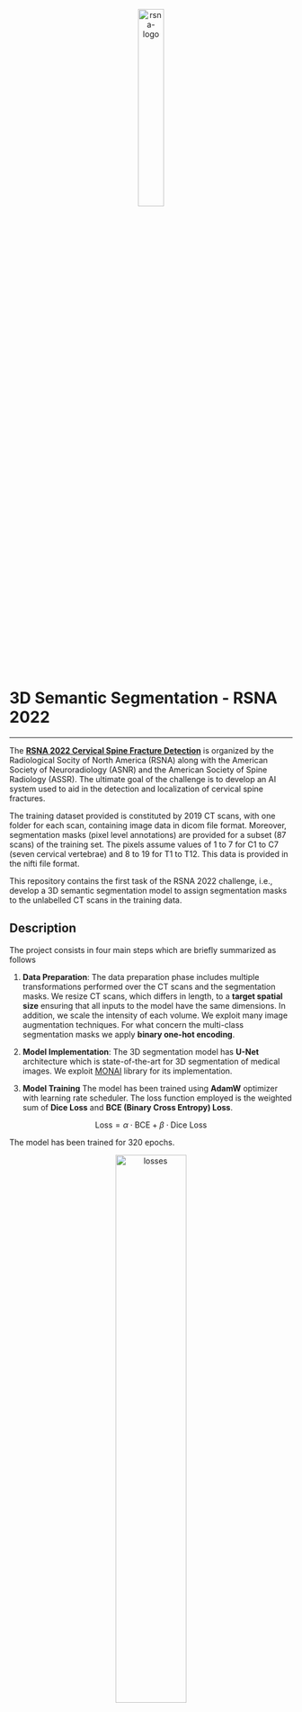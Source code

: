<p align="center">
  <img src="https://github.com/user-attachments/assets/1b4d6d72-4b89-47d7-ac0a-f42f2f198774" alt="rsna-logo" width="30%">
</p>

# 3D Semantic Segmentation - RSNA 2022
---
The **[RSNA 2022 Cervical Spine Fracture Detection](https://www.kaggle.com/competitions/rsna-2022-cervical-spine-fracture-detection)** is organized by the Radiological Socity of North America (RSNA) along with the American Society of Neuroradiology (ASNR) and the American Society of Spine Radiology (ASSR). The ultimate goal of the challenge is to develop an AI system used to aid in the detection and localization of cervical spine fractures.

The training dataset provided is constituted by 2019 CT scans, with one folder for each scan, containing image data in dicom file format. Moreover, segmentation masks (pixel level annotations) are provided for a subset (87 scans) of the training set. The pixels assume values of 1 to 7 for C1 to C7 (seven cervical vertebrae) and 8 to 19 for T1 to T12. This data is provided in the nifti file format.

This repository contains the first task of the RSNA 2022 challenge, i.e., develop a 3D semantic segmentation model to assign segmentation masks to the unlabelled CT scans in the training data.

## Description
The project consists in four main steps which are briefly summarized as follows

1. **Data Preparation**: The data preparation phase includes multiple transformations performed over the CT scans and the segmentation masks. We resize CT scans, which differs in length, to a **target spatial size** ensuring that all inputs to the model have the same dimensions. In addition, we scale the intensity of each volume. We exploit many image augmentation techniques. For what concern the multi-class segmentation masks we apply **binary one-hot encoding**.

2. **Model Implementation**: The 3D segmentation model has **U-Net** architecture which is state-of-the-art for 3D segmentation of medical images. We exploit [MONAI](https://docs.monai.io/en/stable/networks.html#unet) library for its implementation.

3. **Model Training** The model has been trained using **AdamW** optimizer with learning rate scheduler. The loss function employed is the weighted sum of **Dice Loss** and **BCE (Binary Cross Entropy) Loss**.
```math
\text{Loss} = \alpha \cdot \text{BCE} + \beta \cdot \text{Dice Loss}
```
The model has been trained for 320 epochs.
<p align="center">
  <img src="https://github.com/user-attachments/assets/b70b36ba-8360-4a81-941e-175fc14a6084" alt="losses" width="50%">
  <img src="https://github.com/user-attachments/assets/2b5617d8-7eca-4d9c-801b-2c295628779d" alt="metric" width="50%">
</p>

4. **Prediction**


## Repository Overview
At the root level of this repository, you will find the code for exploratory data analysis, the training and prediction of the 3D semantic segmentation model, as well as files related to the model's configuration and results. More specifically:
* **[eda.ipynb](https://github.com/CosimoFaeti/3D-semantic-segmentation-RSNA2022/blob/main/eda.ipynb)**: This notebook contains an exploratory data analysis (EDA) of the dataset, including loading the data, visualizing images, and analyzing feature distributions;
* **[3d-semantic-segmentation.ipynb](https://github.com/CosimoFaeti/3D-semantic-segmentation-RSNA2022/blob/main/3d-semantic-segmentation.ipynb)**: This notebook documents the initial training process of the 3D U-Net model, including setting up the model architecture, defining training parameters, and running the first training iterations;
* **[3d-semantic-segmentation-resume-training.ipynb](https://github.com/CosimoFaeti/3D-semantic-segmentation-RSNA2022/blob/main/3d-semantic-segmentation-resume-training.ipynb)**: This notebook is used for resuming the training of the 3D U-Net model from a saved checkpoint, allowing the training process to continue given the GPU runtime limits imposed by the platform;
* **[3d-semantic-segmentation-prediction.ipynb](https://github.com/CosimoFaeti/3D-semantic-segmentation-RSNA2022/blob/main/3d-semantic-segmentation-prediction.ipynb)**: This notebook is dedicated to generating predictions using the trained 3D U-Net model on the test data, and evaluating the predictions through visualizations to assess model effectiveness.
* **[file]()**: This folder contains resulting files from the model training process:
  * **`HM8569LQ_losses_metrics_combined.csv`**: A CSV file with training and validation losses and metrics for all 320 epochs.
  * **`HM8659LQ_best_model`**: The best-performing model saved according to the evaluation metric.
  * **`HM8659LQ_config.pkl`**: A pickle file containing the configuration parameters used for the 3D U-Net model.

 
## Collaborators
---
* [Riccardo Galarducci](https://github.com/RiccardoGalarducci)
